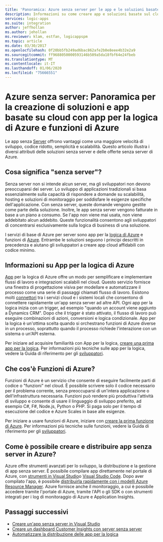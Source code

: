 ```yaml
---
title: 'Panoramica: Azure senza server per le app e le soluzioni basate sul cloud'
description: Informazioni su come creare app e soluzioni basate sul cloud senza preoccuparsi dell'infrastruttura usando app per la logica di Azure e funzioni di Azure
services: logic-apps
ms.suite: integration
author: jeffhollan
ms.author: jehollan
ms.reviewer: klam, estfan, logicappspm
ms.topic: article
ms.date: 03/30/2017
ms.openlocfilehash: 0f20bb5fb249ad6bac862afe2b0e8eee4b32e2a9
ms.sourcegitcommit: ff9688050000593146b509a5da18fbf64e24fbeb
ms.translationtype: MT
ms.contentlocale: it-IT
ms.lasthandoff: 01/06/2020
ms.locfileid: "75666551"
---
```

# <a name="azure-serverless-overview-for-building-cloud-based-apps-and-solutions-with-azure-logic-apps-and-azure-functions"></a>Azure senza server: Panoramica per la creazione di soluzioni e app basate su cloud con app per la logica di Azure e funzioni di Azure

Le app senza [Server](https://azure.microsoft.com/solutions/serverless/) offrono vantaggi come una maggiore velocità di sviluppo, codice ridotto, semplicità e scalabilità. Questo articolo illustra i diversi attributi delle soluzioni senza server e delle offerte senza server di Azure.

## <a name="what-is-serverless"></a>Cosa significa "senza server"?

Senza server non si intende alcun server, ma gli sviluppatori non devono preoccuparsi dei server. Lo sviluppo di applicazioni tradizionali si basa essenzialmente sulla capacità di rispondere a domande su scalabilità, hosting e soluzioni di monitoraggio per soddisfare le esigenze specifiche dell'applicazione. Con senza server, queste domande vengono gestite come parte della soluzione. Inoltre, le app senza server vengono fatturate in base a un piano a consumo. Se l'app non viene mai usata, non viene addebitato alcun addebito. Queste funzionalità consentono agli sviluppatori di concentrarsi esclusivamente sulla logica di business di una soluzione.

I servizi di base di Azure per server sono app per la [logica di Azure](https://azure.microsoft.com/services/logic-apps/) e funzioni di [Azure](https://azure.microsoft.com/services/functions/). Entrambe le soluzioni seguono i principi descritti in precedenza e aiutano gli sviluppatori a creare app cloud affidabili con codice minimo.

## <a name="what-is-azure-logic-apps"></a>Informazioni su App per la logica di Azure

[App](logic-apps-overview.md) per la logica di Azure offre un modo per semplificare e implementare flussi di lavoro e integrazioni scalabili nel cloud. Questo servizio fornisce una finestra di progettazione visiva per modellare e automatizzare il processo come una serie di passaggi chiamati flusso di lavoro. Esistono molti [connettori](../connectors/apis-list.md) tra i servizi cloud e i sistemi locali che consentono di connettere rapidamente un'app senza server ad altre API. Ogni app per la logica inizia con un trigger, ad esempio "quando un account viene aggiunto a Dynamics CRM". Dopo che il trigger è stato attivato, il flusso di lavoro può eseguire combinazioni di azioni, conversioni e logica condizionale. App per la logica è un'ottima scelta quando si orchestrano funzioni di Azure diverse in un processo, soprattutto quando il processo richiede l'interazione con un sistema o un'API esterna.

Per iniziare ad acquisire familiarità con App per la logica, [creare una prima app per la logica](quickstart-create-first-logic-app-workflow.md). Per informazioni più tecniche sulle app per la logica, vedere la Guida di riferimento per gli [sviluppatori](logic-apps-workflow-definition-language.md).

## <a name="what-is-azure-functions"></a>Che cos'è Funzioni di Azure?

Funzioni di Azure è un servizio che consente di eseguire facilmente parti di codice o "funzioni" nel cloud. È possibile scrivere solo il codice necessario per il problema corrente, senza preoccuparsi di un'intera applicazione o dell'infrastruttura necessaria. Funzioni può rendere più produttiva l'attività di sviluppo e consente di usare il linguaggio di sviluppo preferito, ad esempio C#, F#, Node.js, Python o PHP. Si paga solo per il tempo di esecuzione del codice e Azure Scales in base alle esigenze.

Per iniziare a usare funzioni di Azure, iniziare con [creare la prima funzione di Azure](../azure-functions/functions-create-first-azure-function.md). Per informazioni più tecniche sulle funzioni, vedere la Guida di riferimento per gli [sviluppatori](../azure-functions/functions-reference.md).

## <a name="how-can-i-build-and-deploy-serverless-apps-in-azure"></a>Come è possibile creare e distribuire app senza server in Azure?

Azure offre strumenti avanzati per lo sviluppo, la distribuzione e la gestione di app senza server. È possibile compilare app direttamente nel portale di Azure, con [strumenti in Visual Studio](logic-apps-serverless-get-started-vs.md)o [Visual Studio Code](quickstart-create-logic-apps-visual-studio-code.md). Dopo aver compilato l'app, è possibile [distribuirla rapidamente con i modelli Azure Resource Manager](logic-apps-deploy-azure-resource-manager-templates.md). Azure fornisce anche il monitoraggio, a cui è possibile accedere tramite l'portale di Azure, tramite l'API o gli SDK o con strumenti integrati per i log di monitoraggio di Azure e Application Insights.

## <a name="next-steps"></a>Passaggi successivi

* [Creare un'app senza server in Visual Studio](logic-apps-serverless-get-started-vs.md)
* [Creare un dashboard Customer Insights con server senza server](logic-apps-scenario-social-serverless.md)
* [Automatizzare la distribuzione delle app per la logica](logic-apps-azure-resource-manager-templates-overview.md)
